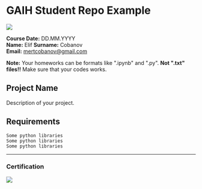 # GAIH Student Repo Example
![](img/logo.png)

**Course Date:** DD.MM.YYYY  
**Name:** Elif
**Surname:** Cobanov  
**Email:** mertcobanov@gmail.com  

**Note:** Your homeworks can be formats like ".ipynb" and ".py". **Not ".txt" files!!** Make sure that your codes works.  

## Project Name
Description of your project.

## Requirements
```
Some python libraries
Some python libraries
Some python libraries
```
---

### Certification
![](img/certificate_ex.png)

